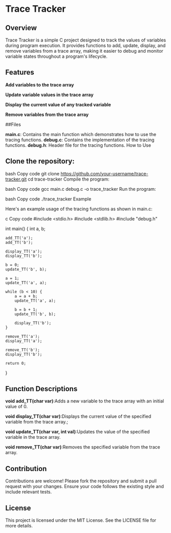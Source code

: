 
# Trace Tracker

## Overview

Trace Tracker is a simple C project designed to track the values of variables during program execution. It provides functions to add, update, display, and remove variables from a trace array, making it easier to debug and monitor variable states throughout a program's lifecycle.

## Features

**Add variables to the trace array**

**Update variable values in the trace array**

**Display the current value of any tracked variable**

**Remove variables from the trace array**

##Files

**main.c**: Contains the main function which demonstrates how to use the tracing functions.
**debug.c**: Contains the implementation of the tracing functions.
**debug.h**: Header file for the tracing functions.
How to Use

## Clone the repository:

bash
Copy code
git clone https://github.com/your-username/trace-tracker.git
cd trace-tracker
Compile the program:

bash
Copy code
gcc main.c debug.c -o trace_tracker
Run the program:

bash
Copy code
./trace_tracker
Example

Here's an example usage of the tracing functions as shown in main.c:

c
Copy code
#include <stdio.h>
#include <stdlib.h>
#include "debug.h"

int main() {
    int a, b;

    add_TT('a');
    add_TT('b');

    display_TT('a');
    display_TT('b');

    b = 0;
    update_TT('b', b);

    a = 1;
    update_TT('a', a);

    while (b < 10) {
        a = a + b;
        update_TT('a', a);

        b = b + 1;
        update_TT('b', b);

        display_TT('b');
    }

    remove_TT('a');
    display_TT('a');

    remove_TT('b');
    display_TT('b');

    return 0;
}
## Function Descriptions

**void add_TT(char var)**:Adds a new variable to the trace array with an initial value of 0.

**void display_TT(char var)**:Displays the current value of the specified variable from the trace array.;

**void update_TT(char var, int val)**:Updates the value of the specified variable in the trace array.

**void remove_TT(char var)**:Removes the specified variable from the trace array.

## Contribution

Contributions are welcome! Please fork the repository and submit a pull request with your changes. Ensure your code follows the existing style and include relevant tests.

## License

This project is licensed under the MIT License. See the LICENSE file for more details.


